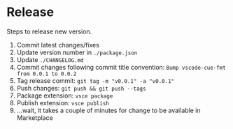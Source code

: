 # Release

Steps to release new version.

1. Commit latest changes/fixes
1. Update version number in `./package.json`
1. Update `./CHANGELOG.md`
1. Commit changes following commit title convention: `Bump vscode-cue-fmt from 0.0.1 to 0.0.2`
1. Tag release commit: `git tag -m "v0.0.1" -a "v0.0.1"`
1. Push changes: `git push && git push --tags`
1. Package extension: `vsce package`
1. Publish extension: `vsce publish`
1. ...wait, it takes a couple of minutes for change to be available in Marketplace
